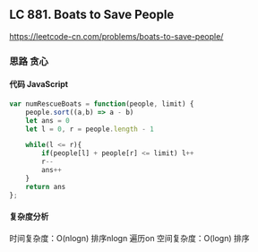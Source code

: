 ## LC 881. Boats to Save People
https://leetcode-cn.com/problems/boats-to-save-people/

### 思路 贪心

#### 代码 JavaScript

```JavaScript
var numRescueBoats = function(people, limit) {
    people.sort((a,b) => a - b)
    let ans = 0
    let l = 0, r = people.length - 1

    while(l <= r){
        if(people[l] + people[r] <= limit) l++
        r--
        ans++
    }
    return ans
};

```
#### 复杂度分析
时间复杂度：O(nlogn) 排序nlogn 遍历on
空间复杂度：O(logn) 排序